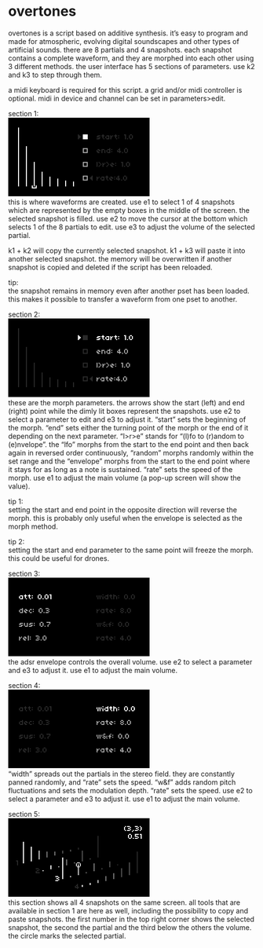 # overtones
overtones is a script based on additive synthesis. it’s easy to program and made for atmospheric, evolving digital soundscapes and other types of artificial sounds. there are 8 partials and 4 snapshots. each snapshot contains a complete waveform, and they are morphed into each other using 3 different methods. the user interface has 5 sections of parameters. use k2 and k3 to step through them.

a midi keyboard is required for this script. a grid and/or midi controller is optional. midi in device and channel can be set in parameters>edit.

section 1:  
![](overtones_section1.png)  
this is where waveforms are created. use e1 to select 1 of 4 snapshots which are represented by the empty boxes in the middle of the screen. the selected snapshot is filled. use e2 to move the cursor at the bottom which selects 1 of the 8 partials to edit. use e3 to adjust the volume of the selected partial.

k1 + k2 will copy the currently selected snapshot. k1 + k3 will paste it into another selected snapshot. the memory will be overwritten if another snapshot is copied and deleted if the script has been reloaded.

tip:  
the snapshot remains in memory even after another pset has been loaded. this makes it possible to transfer a waveform from one pset to another.

section 2:  
![](overtones_section2.png)  
these are the morph parameters. the arrows show the start (left) and end (right) point while the dimly lit boxes represent the snapshots. use e2 to select a parameter to edit and e3 to adjust it. “start” sets the beginning of the morph. “end” sets either the turning point of the morph or the end of it depending on the next parameter. “l>r>e” stands for “(l)fo to (r)andom to (e)nvelope”. the “lfo” morphs from the start to the end point and then back again in reversed order continuously, “random” morphs randomly within the set range and the “envelope” morphs from the start to the end point where it stays for as long as a note is sustained. “rate” sets the speed of the morph. use e1 to adjust the main volume (a pop-up screen will show the value).

tip 1:  
setting the start and end point in the opposite direction will reverse the morph. this is probably only useful when the envelope is selected as the morph method.

tip 2:  
setting the start and end parameter to the same point will freeze the morph. this could be useful for drones.

section 3:  
![](overtones_section3.png)  
the adsr envelope controls the overall volume. use e2 to select a parameter and e3 to adjust it. use e1 to adjust the main volume.

section 4:  
![](overtones_section4.png)  
“width” spreads out the partials in the stereo field. they are constantly panned randomly, and “rate” sets the speed. “w&f” adds random pitch fluctuations and sets the modulation depth. “rate” sets the speed. use e2 to select a parameter and e3 to adjust it. use e1 to adjust the main volume.

section 5:  
![](overtones_section5.png)  
this section shows all 4 snapshots on the same screen. all tools that are available in section 1 are here as well, including the possibility to copy and paste snapshots. the first number in the top right corner shows the selected snapshot, the second the partial and the third below the others the volume. the circle marks the selected partial.
